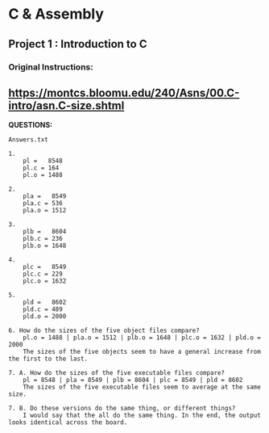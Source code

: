 # C & Assembly
## Project 1 : Introduction to C
### Original Instructions:
[https://montcs.bloomu.edu/240/Asns/00.C-intro/asn.C-size.shtml ](https://montcs.bloomu.edu/240/Asns/00.C-intro/asn.C-size.shtml)
--------------------
**QUESTIONS:**
```
Answers.txt

1. 
	pl =   8548
	pl.c = 164
	pl.o = 1488

2.
	pla =   8549 
	pla.c = 536
	pla.o = 1512

3.
	plb =   8604
	plb.c = 236
	plb.o = 1648

4.
	plc =   8549
	plc.c = 229
	plc.o = 1632

5.
	pld =   8602
	pld.c = 489
	pld.o = 2000

6. How do the sizes of the five object files compare?
	pl.o = 1488 | pla.o = 1512 | plb.o = 1648 | plc.o = 1632 | pld.o = 2000
	The sizes of the five objects seem to have a general increase from the first to the last.

7. A. How do the sizes of the five executable files compare?
	pl = 8548 | pla = 8549 | plb = 8604 | plc = 8549 | pld = 8602
	The sizes of the five executable files seem to average at the same size.

7. B. Do these versions do the same thing, or different things?
	I would say that the all do the same thing. In the end, the output looks identical across the board.
```
